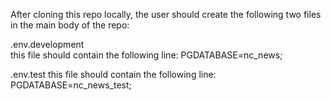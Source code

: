 After cloning this repo locally, the user should create the following two files in the main body of the repo:

.env.development  
  this file should contain the following line:
    PGDATABASE=nc_news;

.env.test
  this file should contain the following line:
    PGDATABASE=nc_news_test;
